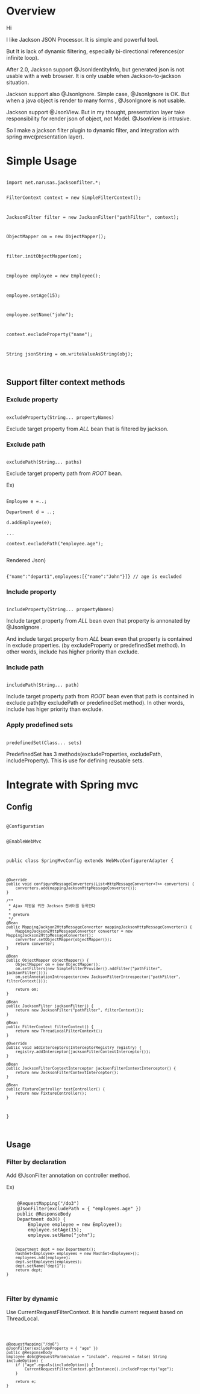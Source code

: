 # Overview 
Hi

I like Jackson JSON Processor. It is simple and powerful tool.

But It is lack of dynamic filtering, especially bi-directional references(or infinite loop).

After 2.0, Jackson support @JsonIdentityInfo, but generated json is not usable with a web browser. It is only usable when  Jackson-to-jackson situation.

Jackson support also @JsonIgnore. Simple case, @JsonIgnore is OK. But when a java object is render to many forms , @JsonIgnore is not usable.

Jackson support @JsonView. But in my thought, presentation layer  take responsibility for render json of object, not Model. @JsonView is  intrusive.      

So I make a jackson filter plugin to dynamic filter, and integration with spring mvc(presentation layer).
  

# Simple Usage

<code>
import net.narusas.jacksonfilter.*;


FilterContext context = new SimpleFilterContext();

JacksonFilter filter = new JacksonFilter("pathFilter", context);

ObjectMapper om = new ObjectMapper();

filter.initObjectMapper(om);

Employee employee = new Employee();

employee.setAge(15);

employee.setName("john");

context.excludeProperty("name");

String jsonString = om.writeValueAsString(obj);

</code>



## Support filter context methods
### Exclude property

<code> 
excludeProperty(String... propertyNames)
</code>

Exclude target property from _ALL_ bean that is filtered by jackson.


### Exclude path
<code>
excludePath(String... paths)
</code>

Exclude target property path from _ROOT_ bean. 

Ex)

<code>
Employee e =..;<br/>
Department d = ..;<br/>
d.addEmployee(e);<br/>
...<br/>
context.excludePath("employee.age");<br/>
</code>

Rendered Json)

<code>
{"name":"depart1",employees:[{"name":"John"}]} // age is excluded
</code>


### Include property
<code>
includeProperty(String... propertyNames)
</code>

Include target property from _ALL_ bean even that property is annonated by @JsonIgnore .

And include target property from _ALL_ bean even that property is contained in exclude properties. (by excludeProperty or predefinedSet method). In other words, include has higher priority than exclude. 


### Include path
<code>
includePath(String... path)
</code>

Include target property path from _ROOT_ bean even that path is contained in exclude path(by excludePath or predefinedSet method). In other words, include has higer priority than exclude. 


### Apply predefined sets 
<code>
predefinedSet(Class<? extends PredefinedSet>... sets)
</code>

PredefinedSet has 3 methods(excludeProperties, excludePath, includeProperty).  This is use for defining reusable sets. 



# Integrate with Spring mvc

## Config
<code>
@Configuration

@EnableWebMvc

public class SpringMvcConfig extends WebMvcConfigurerAdapter {


	@Override
	public void configureMessageConverters(List<HttpMessageConverter<?>> converters) {
		converters.add(mappingJacksonHttpMessageConverter());
	}

	/**
	 * Ajax 지원을 위한 Jackson 컨버터를 등록한다
	 * 
	 * @return
	 */
	@Bean
	public MappingJackson2HttpMessageConverter mappingJacksonHttpMessageConverter() {
		MappingJackson2HttpMessageConverter converter = new MappingJackson2HttpMessageConverter();
		converter.setObjectMapper(objectMapper());
		return converter;
	}

	@Bean
	public ObjectMapper objectMapper() {
		ObjectMapper om = new ObjectMapper();
		om.setFilters(new SimpleFilterProvider().addFilter("pathFilter", jacksonFilter()));
		om.setAnnotationIntrospector(new JacksonFilterIntrospector("pathFilter", filterContext()));

		return om;
	}

	@Bean
	public JacksonFilter jacksonFilter() {
		return new JacksonFilter("pathFilter", filterContext());
	}

	@Bean
	public FilterContext filterContext() {
		return new ThreadLocalFilterContext();
	}

	@Override
	public void addInterceptors(InterceptorRegistry registry) {
		registry.addInterceptor(jacksonFilterContextInterceptor());
	}

	@Bean
	public JacksonFilterContextInterceptor jacksonFilterContextInterceptor() {
		return new JacksonFilterContextInterceptor();
	}

	@Bean
	public FixtureController testController() {
		return new FixtureController();
	}

}


</code>


## Usage
### Filter by declaration
Add @JsonFilter annotation on controller method. 

Ex)

<code>
	@RequestMapping("/do3")
	@JsonFilter(excludePath = { "employees.age" })
	public @ResponseBody
	Department do3() {
		Employee employee = new Employee();
		employee.setAge(15);
		employee.setName("john");

		Department dept = new Department();
		HashSet<Employee> employees = new HashSet<Employee>();
		employees.add(employee);
		dept.setEmployees(employees);
		dept.setName("dept1");
		return dept;
	}
</code>

### Filter by dynamic
Use  CurrentRequestFilterContext. It is handle current request based on ThreadLocal. 

<code>

	@RequestMapping("/do6")
	@JsonFilter(excludeProperty = { "age" })
	public @ResponseBody
	Employee do6(@RequestParam(value = "include", required = false) String includeOption) {
		if ("age".equals(includeOption)) {
			CurrentRequestFilterContext.getInstance().includeProperty("age");
		}

		return e;
	}
	
</code>
